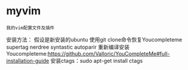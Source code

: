# myvim
    我的vim配置文件及插件
安装方法：
假设是新安装的ubuntu 
    使用git clone命令恢复Youcompleteme supertag nerdree syntastic autoparir
    重新编译安装Youcompleteme:https://github.com/Valloric/YouCompleteMe#full-installation-guide
    安装ctags：sudo apt-get install ctags
